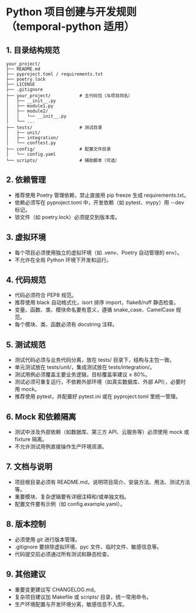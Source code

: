 # Python 项目创建与开发规则（temporal-python 适用）

## 1. 目录结构规范

```
your_project/
├── README.md
├── pyproject.toml / requirements.txt
├── poetry.lock
├── LICENSE
├── .gitignore
├── your_project/           # 主代码包（与项目同名）
│   ├── __init__.py
│   ├── module1.py
│   ├── module2/
│   │   └── __init__.py
│   └── ...
├── tests/                  # 测试目录
│   ├── unit/
│   ├── integration/
│   └── conftest.py
├── config/                 # 配置文件目录
│   └── config.yaml
└── scripts/                # 辅助脚本（可选）
```

## 2. 依赖管理
- 推荐使用 Poetry 管理依赖，禁止直接用 pip freeze 生成 requirements.txt。
- 依赖必须写在 pyproject.toml 中，开发依赖（如 pytest、mypy）用 --dev 标记。
- 锁文件（如 poetry.lock）必须提交到版本库。

## 3. 虚拟环境
- 每个项目必须使用独立的虚拟环境（如 .venv、Poetry 自动管理的 env）。
- 不允许在全局 Python 环境下开发和运行。

## 4. 代码规范
- 代码必须符合 PEP8 规范。
- 推荐使用 black 自动格式化，isort 排序 import，flake8/ruff 静态检查。
- 变量、函数、类、模块命名要有意义，遵循 snake_case、CamelCase 规范。
- 每个模块、类、函数必须有 docstring 注释。

## 5. 测试规范
- 测试代码必须与业务代码分离，放在 tests/ 目录下，结构与主包一致。
- 单元测试放在 tests/unit/，集成测试放在 tests/integration/。
- 测试用例必须覆盖主要业务逻辑，目标覆盖率建议 ≥ 80%。
- 测试必须可重复运行，不依赖外部环境（如真实数据库、外部 API），必要时用 mock。
- 推荐使用 pytest，并配置好 pytest.ini 或在 pyproject.toml 里统一管理。

## 6. Mock 和依赖隔离
- 测试中涉及外部依赖（如数据库、第三方 API、云服务等）必须使用 mock 或 fixture 隔离。
- 不允许测试用例直接操作生产环境资源。

## 7. 文档与说明
- 项目根目录必须有 README.md，说明项目简介、安装方法、用法、测试方法等。
- 重要模块、复杂逻辑要有详细注释和/或单独文档。
- 配置文件要有示例（如 config.example.yaml）。

## 8. 版本控制
- 必须使用 git 进行版本管理。
- .gitignore 要排除虚拟环境、pyc 文件、临时文件、敏感信息等。
- 代码提交前必须通过所有测试和静态检查。

## 9. 其他建议
- 重要变更建议写 CHANGELOG.md。
- 复杂项目建议加 Makefile 或 scripts/ 目录，统一常用命令。
- 生产环境配置与开发环境分离，敏感信息不入库。 